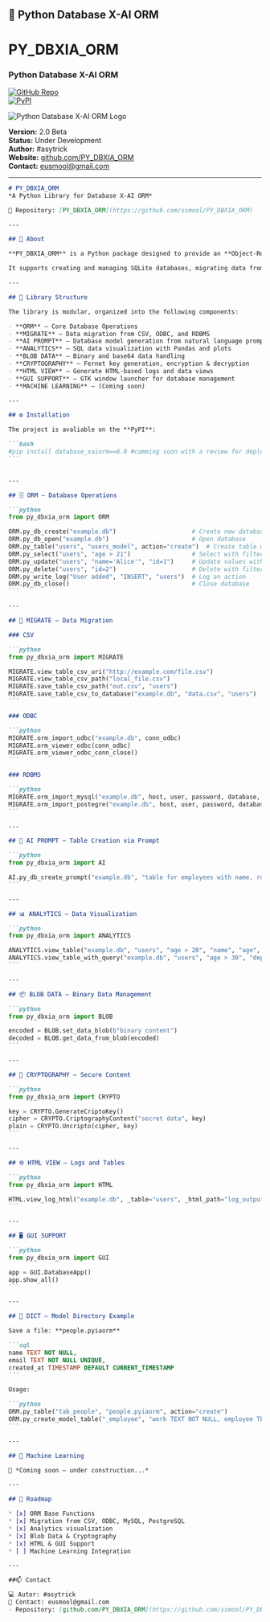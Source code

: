 ## 🧠 Python Database X-AI ORM
# PY_DBXIA_ORM  
### Python Database X-AI ORM  

[![GitHub Repo](https://img.shields.io/badge/GitHub-PY__DBXIA__ORM-blue?logo=github)](https://github.com/ssmool/PY_DBXIA_ORM)  
[![PyPI](https://img.shields.io/pypi/v/database_xaiorm?color=green&label=PyPI)](https://pypi.org/project/database-xaiorm/)  

![Python Database X-AI ORM Logo](../assets/pyormxaidatabase_md.png)

**Version:** 2.0 Beta  
**Status:** Under Development  
**Author:** #asytrick  
**Website:** [github.com/PY_DBXIA_ORM](https://github.com/ssmool/PY_DBXIA_ORM)  
**Contact:** eusmool@gmail.com  

---

````markdown
# PY_DBXIA_ORM  
*A Python Library for Database X-AI ORM*  

📌 Repository: [PY_DBXIA_ORM](https://github.com/ssmool/PY_DBXIA_ORM)  

---

## 📖 About  

**PY_DBXIA_ORM** is a Python package designed to provide an **Object-Relational Mapping (ORM)** and **Data Migration Toolkit** with extended features for **AI prompts**, **analytics**, **cryptography**, **HTML visualization**, and **GUI management**.  

It supports creating and managing SQLite databases, migrating data from **CSV, ODBC, MySQL, PostgreSQL**, and provides tools for **data visualization**, **binary BLOB storage**, **cryptography**, and more.  

---

## 📂 Library Structure  

The library is modular, organized into the following components:  

- **ORM** – Core Database Operations  
- **MIGRATE** – Data migration from CSV, ODBC, and RDBMS  
- **AI PROMPT** – Database model generation from natural language prompts  
- **ANALYTICS** – SQL data visualization with Pandas and plots  
- **BLOB DATA** – Binary and base64 data handling  
- **CRYPTOGRAPHY** – Fernet key generation, encryption & decryption  
- **HTML VIEW** – Generate HTML-based logs and data views  
- **GUI SUPPORT** – GTK window launcher for database management  
- **MACHINE LEARNING** – (Coming soon)  

---

## ⚙️ Installation  

The project is avaliable on the **PyPI**:  

```bash
#pip install database_xaiorm==8.0 #comming soon with a review for deploy
```


---

## 🗄 ORM – Database Operations

```python
from py_dbxia_orm import ORM

ORM.py_db_create("example.db")                     # Create new database
ORM.py_db_open("example.db")                       # Open database
ORM.py_table("users", "users_model", action="create")  # Create table with model
ORM.py_select("users", "age > 21")                 # Select with filter
ORM.py_update("users", "name='Alice'", "id=1")     # Update values with filter
ORM.py_delete("users", "id=2")                     # Delete with filter
ORM.py_write_log("User added", "INSERT", "users")  # Log an action
ORM.py_db_close()                                  # Close database
```

---

## 🔄 MIGRATE – Data Migration

### CSV

```python
from py_dbxia_orm import MIGRATE

MIGRATE.view_table_csv_uri("http://example.com/file.csv")
MIGRATE.view_table_csv_path("local_file.csv")
MIGRATE.save_table_csv_path("out.csv", "users")
MIGRATE.save_table_csv_to_database("example.db", "data.csv", "users")
```

### ODBC

```python
MIGRATE.orm_import_odbc("example.db", conn_odbc)
MIGRATE.orm_viewer_odbc(conn_odbc)
MIGRATE.orm_viewer_odbc_conn_close()
```

### RDBMS

```python
MIGRATE.orm_import_mysql("example.db", host, user, password, database, port)
MIGRATE.orm_import_postegre("example.db", host, user, password, database)
```

---

## 🤖 AI PROMPT – Table Creation via Prompt

```python
from py_dbxia_orm import AI

AI.py_db_create_prompt("example.db", "table for employees with name, role, and hire_date")
```

---

## 📊 ANALYTICS – Data Visualization

```python
from py_dbxia_orm import ANALYTICS

ANALYTICS.view_table("example.db", "users", "age > 20", "name", "age", _type="bar")
ANALYTICS.view_table_with_query("example.db", "users", "age > 30", "department", "salary")
```

---

## 📦 BLOB DATA – Binary Data Management

```python
from py_dbxia_orm import BLOB

encoded = BLOB.set_data_blob(b"binary content")
decoded = BLOB.get_data_from_blob(encoded)
```

---

## 🔐 CRYPTOGRAPHY – Secure Content

```python
from py_dbxia_orm import CRYPTO

key = CRYPTO.GenerateCriptoKey()
cipher = CRYPTO.CriptographyContent("secret data", key)
plain = CRYPTO.Uncripto(cipher, key)
```

---

## 🌐 HTML VIEW – Logs and Tables

```python
from py_dbxia_orm import HTML

HTML.view_log_html("example.db", _table="users", _html_path="log_output.html")
```

---

## 🖥 GUI SUPPORT

```python
from py_dbxia_orm import GUI

app = GUI.DatabaseApp()
app.show_all()
```

---

## 📑 DICT – Model Directory Example

Save a file: **people.pyiaorm**

```sql
name TEXT NOT NULL,
email TEXT NOT NULL UNIQUE,
created_at TIMESTAMP DEFAULT CURRENT_TIMESTAMP
```

Usage:

```python
ORM.py_table("tab_people", "people.pyiaorm", action="create")
ORM.py_create_model_table("_employee", "work TEXT NOT NULL, employee TEXT NOT NULL, created_at TIMESTAMP DEFAULT CURRENT_TIMESTAMP")
```

---

## 🧪 Machine Learning

🚧 *Coming soon – under construction...*

---

## 📌 Roadmap

* [x] ORM Base Functions
* [x] Migration from CSV, ODBC, MySQL, PostgreSQL
* [x] Analytics visualization
* [x] Blob Data & Cryptography
* [x] HTML & GUI Support
* [ ] Machine Learning Integration

---

##📫 Contact

💻 Autor: #asytrick
📧 Contact: eusmool@gmail.com
- Repository: [github.com/PY_DBXIA_ORM](https://github.com/ssmool/PY_DBXIA_ORM)  




